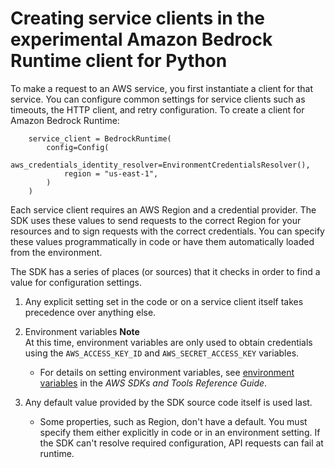 # Creating service clients in the experimental Amazon Bedrock Runtime client for Python<a name="service-clients"></a>

To make a request to an AWS service, you first instantiate a client for that service\. You can configure common settings for service clients such as timeouts, the HTTP client, and retry configuration\. To create a client for Amazon Bedrock Runtime:

```
    service_client = BedrockRuntime(
        config=Config(
            aws_credentials_identity_resolver=EnvironmentCredentialsResolver(),
            region = "us-east-1",
        )
    )
```

Each service client requires an AWS Region and a credential provider\. The SDK uses these values to send requests to the correct Region for your resources and to sign requests with the correct credentials\. You can specify these values programmatically in code or have them automatically loaded from the environment\.

The SDK has a series of places \(or sources\) that it checks in order to find a value for configuration settings\.

1. Any explicit setting set in the code or on a service client itself takes precedence over anything else\.

1. Environment variables
**Note**  
At this time, environment variables are only used to obtain credentials using the `AWS_ACCESS_KEY_ID` and `AWS_SECRET_ACCESS_KEY` variables\.
   + For details on setting environment variables, see [environment variables](https://docs.aws.amazon.com/sdkref/latest/guide/environment-variables.html) in the *AWS SDKs and Tools Reference Guide*\.

1. Any default value provided by the SDK source code itself is used last\.
   + Some properties, such as Region, don't have a default\. You must specify them either explicitly in code or in an environment setting\. If the SDK can't resolve required configuration, API requests can fail at runtime\.